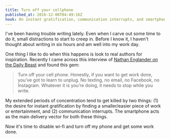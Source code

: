 ```yaml
---
title: Turn off your cellphone
published_at: 2016-12-06T04:49:16Z
hook: On instant gratification, communication interrupts, and smartphones.
---
```


I've been having trouble writing lately. Even when I carve
out some time to do it, small distractions to start to
creep in. Before I know it, I haven't thought about writing
in six hours and am well into my work day.

One thing I like to do when this happens is look to real
authors for inspiration. Recently I came across this
interview of [Nathan Englander on the Daily
Beast][dailybeast] and found this gem:

> Turn off your cell phone. Honestly, if you want to get
> work done, you’ve got to learn to unplug. No texting, no
> email, no Facebook, no Instagram. Whatever it is you’re
> doing, it needs to stop while you write.

My extended periods of concentration tend to get killed by
two things: (1) the desire for instant gratification by
finding a smaller/easier piece of work or entertainment,
and (2) communication interrupts. The smartphone acts as
the main delivery vector for both these things.

Now it's time to disable wi-fi and turn off my phone and
get some work done.

[dailybeast]: http://www.thedailybeast.com/articles/2013/03/27/how-i-write-nathan-englander.html
